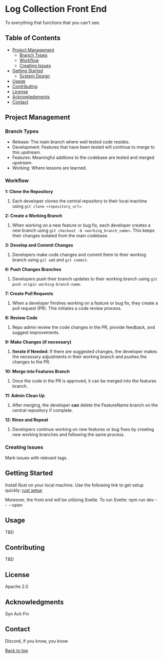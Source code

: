 # Log Collection Front End

To everything that functions that you can't see.

## Table of Contents

- [Project Management](#project-management)
    - [Branch Types](#branch-types)
    - [Workflow](#workflow)
    - [Creating Issues](#creating-issues)
- [Getting Started](#getting-started)
    - [System Design](https://github.com/SecurityLogMiner/log-collection-backend/blob/features/log-collection-backend.drawio.png)
- [Usage](#usage)
- [Contributing](#contributing)
- [License](#license)
- [Acknowledgments](#acknowledgments)
- [Contact](#contact)

## Project Management

### Branch Types
- Release: The main branch where well tested code resides.
- Development: Features that have been tested will continue to merge to this upstream. 
- Features: Meaningful addtions to the codebase are tested and merged upstream.
- Working: Where lessons are learned.

### Workflow

**1: Clone the Repository**
1. Each developer clones the central repository to their local machine using `git clone <repository_url>`.

**2: Create a Working Branch**
1. When working on a new feature or bug fix, each developer creates a new branch using `git checkout -b <working_branch_name>`. This keeps their changes isolated from the main codebase.

**3: Develop and Commit Changes**
1. Developers make code changes and commit them to their working branch using `git add` and `git commit`.

**6: Push Changes Branches**
1. Developers push their branch updates to their working branch using `git push origin working-branch-name`.

**7: Create Pull Requests**
1. When a developer finishes working on a feature or bug fix, they create a pull request (PR). This initiates a code review process.

**8: Review Code**
1. Repo admin review the code changes in the PR, provide feedback, and suggest improvements.

**9: Make Changes (if necessary)**
1. **Iterate if Needed:** If there are suggested changes, the developer makes the necessary adjustments in their working branch and pushes the changes to the PR.

**10: Merge into Features Branch**
1. Once the code in the PR is approved, it can be merged into the features branch.

**11: Admin Clean Up**
1. After merging, the developer **can** delete the FeatureName branch on the central repository if complete.

**12: Rinse and Repeat**
1. Developers continue working on new features or bug fixes by creating new working branches and following the same process.

### Creating Issues
Mark issues with relevant tags.

## Getting Started
Install Rust on your local machine. Use the following link to get setup quickly:
[rust setup](https://www.rust-lang.org/tools/install)

Moreover, the front end will be utilizing Svelte.
To run Svelte:
npm run dev -- --open

## Usage
TBD

## Contributing
TBD

## License
Apache 2.0

## Acknowledgments
Syn Ack Fin

## Contact
Discord, if you know, you know

[Back to top](#table-of-contents)

